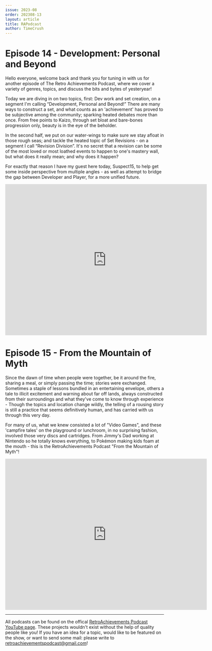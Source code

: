 ```yaml
---
issue: 2023-08
order: 202308-13
layout: article
title: RAPodcast
author: TimeCrush
---
```


# Episode 14 - Development: Personal and Beyond

Hello everyone, welcome back and thank you for tuning in with us for another episode of  The Retro Achievements Podcast, where we cover a variety of genres, topics, and discuss the bits and bytes of yesteryear! 

Today we are diving in on two topics, first: Dev work and set creation, on a segment I'm calling “Development, Personal and Beyond!” There are many ways to construct a set, and what counts as an 'achievement' has proved to be subjective among the community; sparking heated debates more than once. From free points to Kaizo, through set bloat and bare-bones progression only, beauty is in the eye of the beholder. 

In the second half, we put on our water-wings to make sure we stay afloat in those rough seas; and tackle the heated topic of Set Revisions - on a segment I call “Revision Division”. It's no secret that a revision can be some of the most loved or most loathed events to happen to one's mastery wall, but what does it really mean; and why does it happen? 

For exactly that reason I have my guest here today, Suspect15, to help get some inside perspective from multiple angles - as well as attempt to bridge the gap between Developer and Player, for a more unified future.

<p align="center">
    <iframe
        width="640"
        height="480"
        src="https://www.youtube.com/embed/kfBI6F5_htU"
        frameborder="0"
        allow="autoplay; encrypted-media"
        allowfullscreen
    >
    </iframe>
</p>


# Episode 15 - From the Mountain of Myth

Since the dawn of time when people were together, be it around the fire, sharing a meal, or simply passing the time; stories were exchanged. Sometimes a staple of lessons bundled in an entertaining envelope, others a tale to illicit excitement and warning about far off lands, always constructed from their surroundings and what they've come to know through experience - Though the topics and location change wildly, the telling of a rousing story is still a practice that seems definitively human, and has carried with us through this very day.

For many of us, what we knew consisted a lot of "Video Games", and these 'campfire tales' on the playground or lunchroom, in no surprising fashion, involved those very discs and cartridges. From Jimmy's Dad working at Nintendo so he totally knows everything, to Pokémon making kids foam at the mouth - this is the RetroAchievements Podcast "From the Mountain of Myth"!

<p align="center">
    <iframe
        width="640"
        height="480"
        src="https://www.youtube.com/embed/ZtASbY4bCpU"
        frameborder="0"
        allow="autoplay; encrypted-media"
        allowfullscreen
    >
    </iframe>
</p>

---

All podcasts can be found on the offical [RetroAchievements Podcast YouTube page](https://www.youtube.com/channel/UCI8xnJhIZ2RDf9SEoAx2jFQ). These projects wouldn't exist without the help of quality people like you! If you have an idea for a topic, would like to be featured on the show, or want to send some mail: please write to retroachievementspodcast@gmail.com!